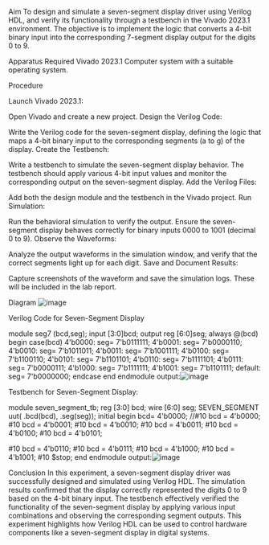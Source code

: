 Aim
To design and simulate a seven-segment display driver using Verilog HDL, and verify its functionality through a testbench in the Vivado 2023.1 environment. The objective is to implement the logic that converts a 4-bit binary input into the corresponding 7-segment display output for the digits 0 to 9.

Apparatus Required
Vivado 2023.1
Computer system with a suitable operating system.

Procedure

Launch Vivado 2023.1:

Open Vivado and create a new project.
Design the Verilog Code:

Write the Verilog code for the seven-segment display, defining the logic that maps a 4-bit binary input to the corresponding segments (a to g) of the display.
Create the Testbench:

Write a testbench to simulate the seven-segment display behavior. The testbench should apply various 4-bit input values and monitor the corresponding output on the seven-segment display.
Add the Verilog Files:

Add both the design module and the testbench in the Vivado project.
Run Simulation:

Run the behavioral simulation to verify the output. Ensure the seven-segment display behaves correctly for binary inputs 0000 to 1001 (decimal 0 to 9).
Observe the Waveforms:

Analyze the output waveforms in the simulation window, and verify that the correct segments light up for each digit.
Save and Document Results:

Capture screenshots of the waveform and save the simulation logs. These will be included in the lab report.

Diagram
![image](https://github.com/user-attachments/assets/d7ecb419-906e-4e3b-9b82-f86ced4f364a)


Verilog Code for Seven-Segment Display

module seg7 (bcd,seg);
input [3:0]bcd;
output reg [6:0]seg;
always @(bcd) begin
case(bcd)
    4'b0000: seg= 7'b0111111;
    4'b0001: seg= 7'b0000110;
    4'b0010: seg= 7'b1011011;
    4'b0011: seg= 7'b1001111;
    4'b0100: seg= 7'b1100110;
    4'b0101: seg= 7'b1101101;
    4'b0110: seg= 7'b1111101;
    4'b0111: seg= 7'b0000111;
    4'b1000: seg= 7'b1111111;
    4'b1001: seg= 7'b1101111;
    default: seg= 7'b0000000;
    endcase
   end
  endmodule
output:![image](https://github.com/user-attachments/assets/0293b0cf-e2b6-4c1d-8600-f950551d1332)


Testbench for Seven-Segment Display:

module seven_segment_tb;
     reg [3:0] bcd;
     wire [6:0] seg;
     SEVEN_SEGMENT uut(
 .bcd(bcd),
 .seg(seg));
initial
 begin
 bcd= 4'b0000;
 //#10 bcd = 4'b0000; 
 #10 bcd = 4'b0001; 
 #10 bcd = 4'b0010;
 #10 bcd = 4'b0011; 
 #10 bcd = 4'b0100; 
 #10 bcd = 4'b0101; 

 #10 bcd = 4'b0110; 
 #10 bcd = 4'b0111; 
 #10 bcd = 4'b1000; 
 #10 bcd = 4'b1001; 
 #10 $stop;
 end
endmodule
output:![image](https://github.com/user-attachments/assets/7150519e-52d8-4f08-bc53-f471fc543a79)

Conclusion
In this experiment, a seven-segment display driver was successfully designed and simulated using Verilog HDL. The simulation results confirmed that the display correctly represented the digits 0 to 9 based on the 4-bit binary input. The testbench effectively verified the functionality of the seven-segment display by applying various input combinations and observing the corresponding segment outputs. This experiment highlights how Verilog HDL can be used to control hardware components like a seven-segment display in digital systems.
